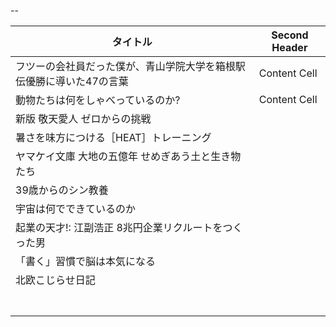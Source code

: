 --

| タイトル  | Second Header |
| ------------- | ------------- |
| フツーの会社員だった僕が、青山学院大学を箱根駅伝優勝に導いた47の言葉  | Content Cell  |
| 動物たちは何をしゃべっているのか?  | Content Cell  |
| 新版 敬天愛人 ゼロからの挑戦 | |
| 暑さを味方につける［HEAT］トレーニング | |
| ヤマケイ文庫 大地の五億年 せめぎあう土と生き物たち | |
| 39歳からのシン教養 | |
| 宇宙は何でできているのか | |
| 起業の天才!: 江副浩正 8兆円企業リクルートをつくった男 | |
| 「書く」習慣で脳は本気になる | |
| 北欧こじらせ日記 | |
| | |
| | |
| | |
| | |
| | |
| | |
| | |

